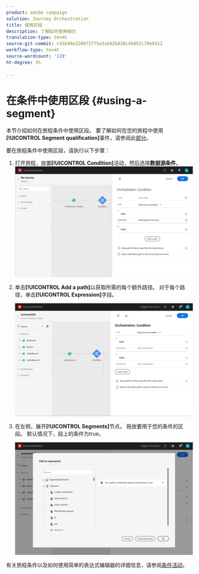 ```yaml
---
product: adobe campaign
solution: Journey Orchestration
title: 使用区段
description: 了解如何使用细分
translation-type: tm+mt
source-git-commit: c41b49e2208727f5e3a562b838c4b052c70e8412
workflow-type: tm+mt
source-wordcount: '119'
ht-degree: 3%

---
```



# 在条件中使用区段 {#using-a-segment}

本节介绍如何在旅程条件中使用区段。 要了解如何在您的旅程中使用&#x200B;**[!UICONTROL Segment qualification]**&#x200B;事件，请参阅此[部分](../building-journeys/segment-qualification-events.md)。

要在旅程条件中使用区段，请执行以下步骤：

1. 打开旅程，放置&#x200B;**[!UICONTROL Condition]**&#x200B;活动，然后选择&#x200B;**数据源条件**。
   ![](../assets/journey47.png)

1. 单击&#x200B;**[!UICONTROL Add a path]**&#x200B;以获取所需的每个额外路径。 对于每个路径，单击&#x200B;**[!UICONTROL Expression]**&#x200B;字段。

   ![](../assets/segment3.png)

1. 在左侧，展开&#x200B;**[!UICONTROL Segments]**&#x200B;节点。 拖放要用于您的条件的区段。 默认情况下，段上的条件为true。

   ![](../assets/segment4.png)

有关旅程条件以及如何使用简单的表达式编辑器的详细信息，请参阅[条件活动](../building-journeys/condition-activity.md#about_condition)。
